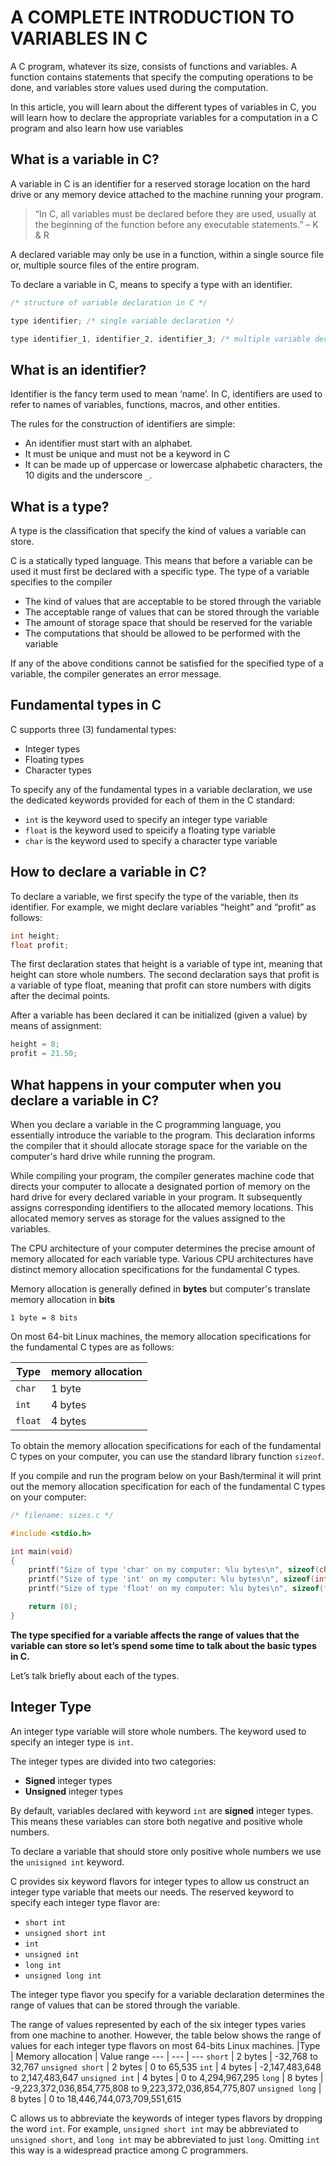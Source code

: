 # A COMPLETE INTRODUCTION TO VARIABLES IN C
A C program, whatever its size, consists of functions and variables. A function
contains statements that specify the computing operations to be done, and
variables store values used during the computation.


In this article, you will learn about the different types of variables in C,
you will learn how to declare the appropriate variables for a computation in a
C program and also learn how use variables

## What is a variable in C?
A variable in C is an identifier for a reserved storage location on the hard
drive or any memory device attached to the machine running your program.

> “In C, all variables must be declared before they are used, usually at the
> beginning of the function before any executable statements.” – K & R

A declared variable may only be use in a function, within a single source file
or, multiple source files of the entire program.

To declare a variable in C, means to specify a type with an identifier.

```C
/* structure of variable declaration in C */

type identifier; /* single variable declaration */

type identifier_1, identifier_2, identifier_3; /* multiple variable declaration with the same type */
```

## What is an identifier?
Identifier is the fancy term used to mean ‘name’. In C, identifiers are used to
refer to names of variables, functions, macros, and other entities.

The rules for the construction of identifiers are simple:
- An identifier must start with an alphabet.
- It must be unique and must not be a keyword in C
- It can be made up of uppercase or lowercase alphabetic characters, the 10
digits and the underscore `_`.

## What is a type?
A type is the classification that specify the kind of values a variable can
store.

C is a statically typed language. This means that before a variable can be used
it must first be declared with a specific type. The type of a variable
specifies to the compiler

- The kind of values that are acceptable to be stored through the variable
- The acceptable range of values that can be stored through the variable
- The amount of storage space that should be reserved for the variable
- The computations that should be allowed to be performed with the variable

If any of the above conditions cannot be satisfied for the specified type of a
variable, the compiler generates an error message.

## Fundamental types in C
C supports three (3) fundamental types:

- Integer types
- Floating types
- Character types

To specify any of the fundamental types in a variable declaration, we use the dedicated
keywords provided for each of them in the C standard:

- `int` is the keyword used to specify an integer type variable
- `float` is the keyword used to speicify a floating type variable
- `char` is the keyword used to specify a character type variable

## How to declare a variable in C?
To declare a variable, we first specify the type of the variable, then its
identifier. For example, we might declare variables “height” and “profit” as
follows:
```C
int height;
float profit;
```
The first declaration states that height is a variable of type int, meaning
that height can store whole numbers. The second declaration says that profit is
a variable of type float, meaning that profit can store numbers with digits
after the decimal points.

After a variable has been declared it can be initialized (given a value) by
means of assignment:
```C
height = 8;
profit = 21.50;
```
## What happens in your computer when you declare a variable in C?
When you declare a variable in the C programming language, you essentially
introduce the variable to the program. This declaration informs the compiler
that it should allocate storage space for the variable on the computer's hard
drive while running the program.

While compiling your program, the compiler generates machine code that directs
your computer to allocate a designated portion of memory on the hard drive for
every declared variable in your program. It subsequently assigns corresponding
identifiers to the allocated memory locations. This allocated memory serves as
storage for the values assigned to the variables.

The CPU architecture of your computer determines the precise amount of memory
allocated for each variable type. Various CPU architectures have distinct
memory allocation specifications for the fundamental C types.

Memory allocation is generally defined in **bytes** but computer's translate
memory allocation in **bits**
```
1 byte = 8 bits
```

On most 64-bit Linux machines, the memory allocation specifications for the
fundamental C types are as follows:

Type | memory allocation
--- | ---
`char` | 1 byte
`int` | 4 bytes
`float` | 4 bytes


To obtain the memory allocation specifications for each of the fundamental C
types on your computer, you can use the standard library function `sizeof`.

If you compile and run the program below on your Bash/terminal it will print
out the memory allocation specification for each of the fundamental C types on
your computer:

```C
/* filename: sizes.c */

#include <stdio.h>

int main(void)
{
	printf("Size of type 'char' on my computer: %lu bytes\n", sizeof(char));
	printf("Size of type 'int' on my computer: %lu bytes\n", sizeof(int));
	printf("Size of type 'float' on my computer: %lu bytes\n", sizeof(float));

	return (0);
}

```

**The type specified for a variable affects the range of values that
the variable can store so let’s spend some time to talk about the basic types in C.**

Let’s talk briefly about each of the types.

## Integer Type
An integer type variable will store whole numbers. The keyword used to specify
an integer type is `int`.

The integer types are divided into two categories:
- **Signed** integer types
- **Unsigned** integer types

By default, variables declared with keyword `int` are **signed** integer types.
This means these variables can store both negative and positive whole numbers.

To declare a variable that should store only positive whole numbers we use the
`unisigned int` keyword.

C provides six keyword flavors for integer types to allow us construct an
integer type variable that meets our needs. The reserved keyword to specify
each integer type flavor are:
- `short int`
- `unsigned short int`
- `int`
- `unsigned int`
- `long int`
- `unsigned long int`

The integer type flavor you specify for a variable declaration determines the
range of values that can be stored through the variable.

The range of values represented by each of the six integer types varies from
one machine to another. However, the table below shows the range of values for
each integer type flavors on most 64-bits Linux machines.
|Type | Memory allocation | Value range
--- | --- | ---
`short` | 2 bytes | -32,768 to 32,767
`unsigned short` | 2 bytes | 0 to 65,535
`int` | 4 bytes | -2,147,483,648 to 2,147,483,647
`unsigned int` | 4 bytes | 0 to 4,294,967,295
`long` | 8 bytes | -9,223,372,036,854,775,808 to 9,223,372,036,854,775,807
`unsigned long` | 8 bytes | 0 to 18,446,744,073,709,551,615

C allows us to abbreviate the keywords of integer types flavors by dropping the
word `int`. For example, `unsigned short int` may be abbreviated to `unsigned
short`, and `long int` may be abbreviated to just `long`. Omitting `int` this
way is a widespread practice among C programmers.
